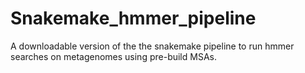 # Snakemake_hmmer_pipeline
A downloadable version of the the snakemake pipeline to run hmmer searches on metagenomes using pre-build MSAs.
